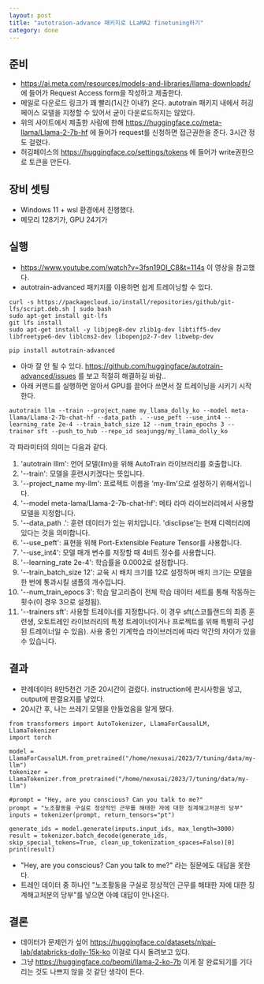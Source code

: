 ```yaml
---
layout: post
title: "autotraion-advance 패키지로 LLaMA2 finetuning하기"
category: done
---
```


준비
-
- https://ai.meta.com/resources/models-and-libraries/llama-downloads/ 에 들어가 Request Access form을 작성하고 제출한다.
- 메일로 다운로드 링크가 꽤 빨리(1시간 이내?) 온다. autotrain 패키지 내에서 허깅페이스 모델을 지정할 수 있어서 굳이 다운로드하지는 않았다.
- 위의 사이트에서 제출한 사람에 한해 https://huggingface.co/meta-llama/Llama-2-7b-hf 에 들어가 request를 신청하면 접근권한을 준다. 3시간 정도 걸렸다.
- 허깅페이스의 https://huggingface.co/settings/tokens 에 들어가 write권한으로 토큰을 만든다.
    

장비 셋팅
-
- Windows 11 + wsl 환경에서 진행했다.
- 메모리 128기가, GPU 24기가
    

실행
-
- https://www.youtube.com/watch?v=3fsn19OI_C8&t=114s 이 영상을 참고했다.
- autotrain-advanced 패키지를 이용하면 쉽게 트레이닝할 수 있다.
```
curl -s https://packagecloud.io/install/repositories/github/git-lfs/script.deb.sh | sudo bash
sudo apt-get install git-lfs
git lfs install
sudo apt-get install -y libjpeg8-dev zlib1g-dev libtiff5-dev libfreetype6-dev liblcms2-dev libopenjp2-7-dev libwebp-dev
```
```
pip install autotrain-advanced
```
- 아마 잘 안 될 수 있다. https://github.com/huggingface/autotrain-advanced/issues 를 보고 적절히 해결하길 바람..
- 아래 커맨드를 실행하면 알아서 GPU를 끌어다 쓰면서 잘 트레이닝을 시키기 시작한다.
```
autotrain llm --train --project_name my_llama_dolly_ko --model meta-llama/Llama-2-7b-chat-hf --data_path . --use_peft --use_int4 --learning_rate 2e-4 --train_batch_size 12 --num_train_epochs 3 --trainer sft --push_to_hub --repo_id seajungg/my_llama_dolly_ko
```
각 파라미터의 의미는 다음과 같다.
1. 'autotrain lllm': 언어 모델(llm)을 위해 AutoTrain 라이브러리를 호출합니다.
2. '--train': 모델을 훈련시키겠다는 뜻입니다.
3. '--project_name my-llm': 프로젝트 이름을 'my-llm'으로 설정하기 위해서입니다.
4. '--model meta-lama/Llama-2-7b-chat-hf': 메타 라마 라이브러리에서 사용할 모델을 지정합니다.
5. '--data_path .': 훈련 데이터가 있는 위치입니다. 'disclipse'는 현재 디렉터리에 있다는 것을 의미합니다.
6. '--use_peft': 표현을 위해 Port-Extensible Feature Tensor를 사용합니다.
7. '--use_int4': 모델 매개 변수를 저장할 때 4비트 정수를 사용합니다.
8. '--learning_rate 2e-4': 학습률을 0.0002로 설정합니다.
9. '--train_batch_size 12': 교육 시 배치 크기를 12로 설정하며 배치 크기는 모델을 한 번에 통과시킬 샘플의 개수입니다.
10. '--num_train_epocs 3': 학습 알고리즘이 전체 학습 데이터 세트를 통해 작동하는 횟수(이 경우 3으로 설정됨).
11. '--trainers sft': 사용할 트레이너를 지정합니다. 이 경우 sft(스코틀랜드의 최종 훈련생, 오토트레인 라이브러리의 특정 트레이너이거나 프로젝트를 위해 특별히 구성된 트레이너일 수 있음).
사용 중인 기계학습 라이브러리에 따라 약간의 차이가 있을 수 있습니다.

    

결과
-
- 판례데이터 8만5천건 기준 20시간이 걸렸다. instruction에 판시사항을 넣고, output에 판결요지를 넣었다.
- 20시간 후, 나는 쓰레기 모델을 만들었음을 알게 됐다.
```
from transformers import AutoTokenizer, LlamaForCausalLM, LlamaTokenizer
import torch

model = LlamaForCausalLM.from_pretrained("/home/nexusai/2023/7/tuning/data/my-llm")
tokenizer = LlamaTokenizer.from_pretrained("/home/nexusai/2023/7/tuning/data/my-llm") 

#prompt = "Hey, are you conscious? Can you talk to me?"
prompt = "노조활동을 구실로 정상적인 근무를 해태한 자에 대한 징계해고처분의 당부"
inputs = tokenizer(prompt, return_tensors="pt")

generate_ids = model.generate(inputs.input_ids, max_length=3000)
result = tokenizer.batch_decode(generate_ids, skip_special_tokens=True, clean_up_tokenization_spaces=False)[0]
print(result)
```
- "Hey, are you conscious? Can you talk to me?" 라는 질문에도 대답을 못한다.
- 트레인 데이터 중 하나인 "노조활동을 구실로 정상적인 근무를 해태한 자에 대한 징계해고처분의 당부"를 넣으면 아예 대답이 안나온다.

결론
-
- 데이터가 문제인가 싶어 https://huggingface.co/datasets/nlpai-lab/databricks-dolly-15k-ko 이걸로 다시 돌려보고 있다.
- 그냥 https://huggingface.co/beomi/llama-2-ko-7b 이게 잘 완료되기를 기다리는 것도 나쁘지 않을 것 같단 생각이 든다.